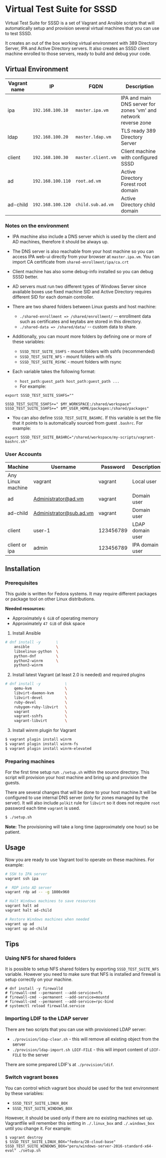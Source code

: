 # Virtual Test Suite for SSSD

Virtual Test Suite for SSSD is a set of Vagrant and Ansible scripts that
will automatically setup and provision several virtual machines that you
can use to test SSSD.

It creates an out of the box working virtual environment with 389 Directory
Server, IPA and Active Directory servers. It also creates an SSSD client
machine enrolled to those servers, ready to build and debug your code. 

## Virtual Environment

| Vagrant name |        IP         |        FQDN        |   Description                                                   |
|--------------|-------------------|--------------------|-----------------------------------------------------------------|
| ipa          | `192.168.100.10`  | `master.ipa.vm`    | IPA and main DNS server for zones 'vm' and network reverse zone |
| ldap         | `192.168.100.20`  | `master.ldap.vm`   | TLS ready 389 Directory Server                                  |
| client       | `192.168.100.30`  | `master.client.vm` | Client machine with configured SSSD                             |
| ad           | `192.168.100.110` | `root.ad.vm`       | Active Directory Forest root domain                             |
| ad-child     | `192.168.100.120` | `child.sub.ad.vm`  | Active Directory child domain                                   |

### Notes on the environment

* IPA machine also include a DNS server which is used by the client and AD
  machines, therefore it should be always up.
* The DNS server is also reachable from your host machine so you can access
  IPA web-ui directly from your browser at `master.ipa.vm`. You can import
  CA certificate from `shared-enrollment/ipa/ca.crt`
* Client machine has also some debug-info installed so you can debug SSSD better.
* AD servers must run two different types of Windows Server since available
  boxes use fixed machine SID and Active Directory requires different SID
  for each domain controller.

* There are two shared folders between Linux guests and host machine:
  * `./shared-enrollment => /shared/enrollment/` -- enrollment data such
    as certificates and keytabs are stored in this directory.
  * `./shared-data => /shared/data/` -- custom data to share.
  
* Additionally, you can mount more folders by defining one or more of these variables:
  * `SSSD_TEST_SUITE_SSHFS` - mount folders with sshfs (recommended)
  * `SSSD_TEST_SUITE_NFS` - mount folders with nfs
  * `SSSD_TEST_SUITE_RSYNC` - mount folders with rsync
* Each variable takes the following format:
  * `host_path:guest_path host_path:guest_path ...`
  * For example:

```
export SSSD_TEST_SUITE_SSHFS=""

SSSD_TEST_SUITE_SSHFS+=" $MY_WORKSPACE:/shared/workspace"
SSSD_TEST_SUITE_SSHFS+=" $MY_USER_HOME/packages:/shared/packages"
``` 

* You can also define `SSSD_TEST_SUITE_BASHRC`. If this variable is set
  the file that it points to is automatically sourced from guest `.bashrc`.
  For example:

```
export SSSD_TEST_SUITE_BASHRC="/shared/workspace/my-scripts/vagrant-bashrc.sh"
```
  
### User Accounts

| Machine           |        Username         |   Password   |   Description    |
|-------------------|-------------------------|--------------|------------------|
| Any Linux machine | vagrant                 | vagrant      | Local user       |
| ad                | Administrator@ad.vm     | vagrant      | Domain user      |
| ad-child          | Administrator@sub.ad.vm | vagrant      | Domain user      |
| client            | user-1                  | 123456789    | LDAP domain user |
| client or ipa     | admin                   | 123456789    | IPA domain user  |

## Installation

### Prerequisites

This guide is written for Fedora systems. It may require different packages or
package tool on other Linux distributions.

**Needed resources:**
* Approximately `6 GiB` of operating memory
* Approximately `47 GiB` of disk space

1. Install Ansible
```bash
# dnf install -y       \
    ansible            \
    libselinux-python  \
    python-dnf         \
    python2-winrm      \
    python3-winrm
```

2. Install latest Vagrant (at least 2.0 is needed) and required plugins
```bash
# dnf install -y           \
    qemu-kvm               \
    libvirt-daemon-kvm     \
    libvirt-devel          \
    ruby-devel             \
    rubygem-ruby-libvirt   \
    vagrant                \
    vagrant-sshfs          \
    vagrant-libvirt        \
```
3. Install winrm plugin for Vagrant
```bash
$ vagrant plugin install winrm
$ vagrant plugin install winrm-fs
$ vagrant plugin install winrm-elevated
```

### Preparing machines

For the first time setup run `./setup.sh` within the source directory. This script
will provision your host machine and bring up and provision the guests.

There are several changes that will be done to your host machine.It will be configured
to use internal DNS server (only for zones managed by the server). It will also
include `polkit` rule for `libvirt` so it does not require `root` password each time `vagrant`
is used.

```bash
$ ./setup.sh
```

**Note:** The provisioning will take a long time (approximately one hour)
so be patient.

## Usage

Now you are ready to use Vagrant tool to operate on these machines. For example:

```bash
# SSH to IPA server
vagrant ssh ipa

#  RDP into AD server
vagrant rdp ad -- -g 1800x960

# Halt Windows machines to save resources
vagrant halt ad
vagrant halt ad-child

# Restore Windows machines when needed
vagrant up ad
vagrant up ad-child
```

## Tips

### Using NFS for shared folders

It is possible to setup NFS shared folders by exporting `SSSD_TEST_SUITE_NFS` variable.
However you need to make sure that NFS is installed and firewall is setup correctly
on your machine.

```
# dnf install -y firewalld
# firewall-cmd --permanent --add-service=nfs
# firewall-cmd --permanent --add-service=mountd
# firewall-cmd --permanent --add-service=rpc-bind
# systemctl reload firewalld.service
```

### Importing LDIF to the LDAP server

There are two scripts that you can use with provisioned LDAP server:
* `./provision/ldap-clear.sh` - this will remove all existing object from the server
* `./provision/ldap-import.sh LDIF-FILE` - this will import content of `LDIF-FILE` to the server

There are some prepared LDIF's at `./provision/ldif`.

### Switch vagrant boxes

You can control which vagrant box should be used for the test environment by these variables:

* `SSSD_TEST_SUITE_LINUX_BOX`
* `SSSD_TEST_SUITE_WINDOWS_BOX`

However, it should be used only if there are no existing machines set up. Vagrantfile will remember
this setting in `./.linux_box` and `./.windows_box` until you change it. For example:

```
$ vagrant destroy
$ SSSD_TEST_SUITE_LINUX_BOX="fedora/28-cloud-base" SSSD_TEST_SUITE_WINDOWS_BOX="peru/windows-server-2016-standard-x64-eval" ./setup.sh
```
